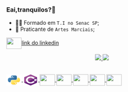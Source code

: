 ### Eai,tranquilos?🤙

- 👨‍💻 Formado em ```T.I no Senac SP```;
- 🥋 Praticante de ```Artes Marciais```;

<img align="center"  height="30" width="40" src="https://cdn.jsdelivr.net/gh/devicons/devicon/icons/linkedin/linkedin-original.svg" />[link do linkedin](https://www.linkedin.com/in/carlos-eduardo-pereira-almeida-251b03239/) <br>

<div align="center">
  <a href="https://github.com/carlospalmeida">
  <img height="180em" src="https://github-readme-stats.vercel.app/api?username=carlospalmeida&show_icons=&theme=dark&include_all_commits=true&count_private=true"/>
  <img height="180em" src="https://github-readme-stats.vercel.app/api/top-langs/?username=carlospalmeida&layout=compact&langs_count=7&theme=dark"/>
</div>
<div style="display: inline_block"><br>

<div style="display: inline_block"><br>
  <img align="center" alt="Rafa-Python" height="30" width="40" src="https://raw.githubusercontent.com/devicons/devicon/master/icons/python/python-original.svg"> 
  <img align="center" alt="Rafa-Csharp" height="30" width="40" src="https://raw.githubusercontent.com/devicons/devicon/master/icons/csharp/csharp-original.svg"> 
  <img align="center"  height="30" width="40"src="https://cdn.jsdelivr.net/gh/devicons/devicon/icons/postgresql/postgresql-original.svg" />
  <img align="center"  height="30" width="40"src="https://cdn.jsdelivr.net/gh/devicons/devicon/icons/html5/html5-original.svg" />
  <img align="center"  height="30" width="40"src="https://cdn.jsdelivr.net/gh/devicons/devicon/icons/css3/css3-original.svg" />
  <img align="center"  height="30" width="40"src="https://cdn.jsdelivr.net/gh/devicons/devicon/icons/javascript/javascript-original.svg" />
  <img align="center"  height="30" width="40"src="https://cdn.jsdelivr.net/gh/devicons/devicon/icons/php/php-original.svg"/>
</div>


